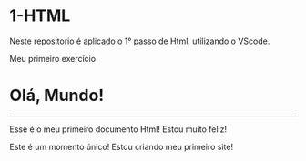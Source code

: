 # 1-HTML
Neste repositorio é aplicado o 1° passo de Html, utilizando o VScode.

<!DOCTYPE html>
<html lang="pt-br">
<head>
    <meta charset="UTF-8">
    <meta http-equiv="X-UA-Compatible" content="IE=edge">
    <meta name="viewport" content="width=device-width, initial-scale=1.0">
    Meu primeiro exercício
</head>
<body>
   <h1>Olá, Mundo!</h1> 
   <hr>
   <p>Esse é o meu primeiro documento Html! Estou muito feliz!</p>
   <P>Este é um momento único! Estou criando meu primeiro site!</P>
</body>
</html>    
